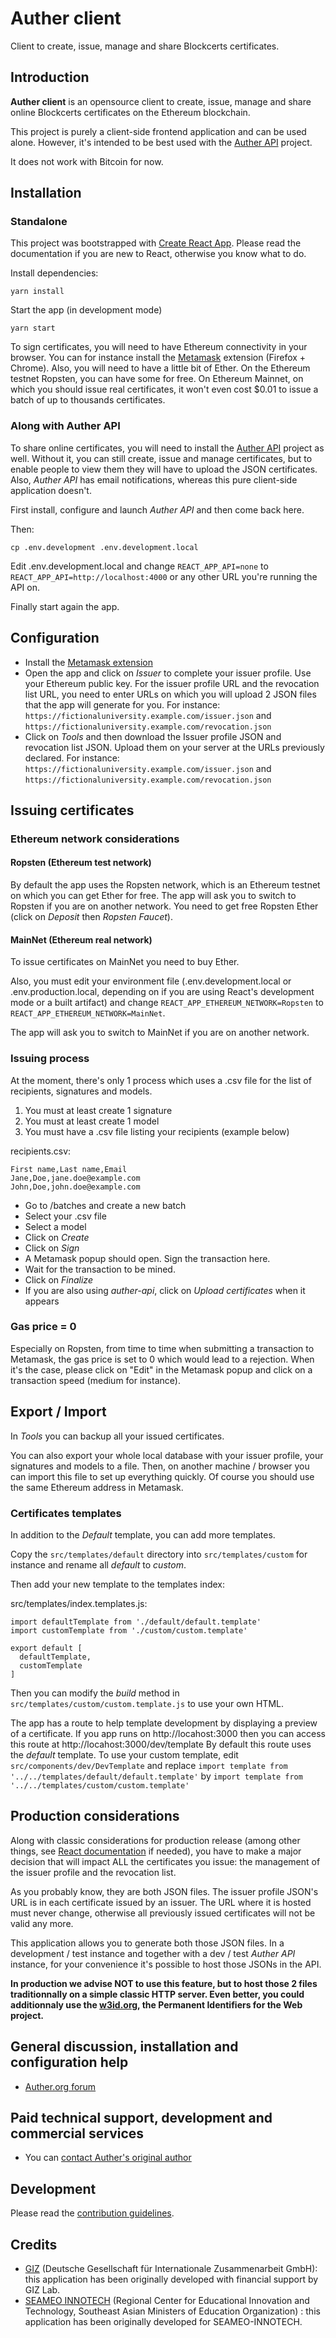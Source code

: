# Auther client

Client to create, issue, manage and share Blockcerts certificates.

## Introduction

**Auther client** is an opensource client to create, issue, manage and share online Blockcerts certificates on the Ethereum blockchain.

This project is purely a client-side frontend application and can be used alone. However, it's intended to be best used with the [Auther API](https://github.com/AutherOrg/auther-api) project.

It does not work with Bitcoin for now.

## Installation

### Standalone

This project was bootstrapped with [Create React App](https://create-react-app.dev/). Please read the documentation if you are new to React, otherwise you know what to do.

Install dependencies:

````
yarn install
````

Start the app (in development mode)

````
yarn start
````

To sign certificates, you will need to have Ethereum connectivity in your browser. You can for instance install the [Metamask](https://metamask.io/) extension (Firefox + Chrome). Also, you will need to have a little bit of Ether. On the Ethereum testnet Ropsten, you can have some for free. On Ethereum Mainnet, on which you should issue real certificates, it won't even cost $0.01 to issue a batch of up to thousands certificates.

### Along with Auther API

To share online certificates, you will need to install the [Auther API](https://github.com/AutherOrg/auther-api) project as well. Without it, you can still create, issue and manage certificates, but to enable people to view them they will have to upload the JSON certificates. Also, *Auther API* has email notifications, whereas this pure client-side application doesn't.

First install, configure and launch *Auther API* and then come back here.

Then:

````
cp .env.development .env.development.local
````

Edit .env.development.local and change `REACT_APP_API=none` to `REACT_APP_API=http://localhost:4000` or any other URL you're running the API on.

Finally start again the app.

## Configuration

+ Install the [Metamask extension](https://metamask.io/)
+ Open the app and click on *Issuer* to complete your issuer profile. Use your Ethereum public key. For the issuer profile URL and the revocation list URL, you need to enter URLs on which you will upload 2 JSON files that the app will generate for you. For instance: `https://fictionaluniversity.example.com/issuer.json` and `https://fictionaluniversity.example.com/revocation.json`
+ Click on *Tools* and then download the Issuer profile JSON and revocation list JSON. Upload them on your server at the URLs previously declared. For instance: `https://fictionaluniversity.example.com/issuer.json` and `https://fictionaluniversity.example.com/revocation.json`

## Issuing certificates

### Ethereum network considerations

#### Ropsten (Ethereum test network)

By default the app uses the Ropsten network, which is an Ethereum testnet on which you can get Ether for free. The app will ask you to switch to Ropsten if you are on another network. You need to get free Ropsten Ether (click on *Deposit* then *Ropsten Faucet*).

#### MainNet (Ethereum real network)

To issue certificates on MainNet you need to buy Ether.

Also, you must edit your environment file (.env.development.local or .env.production.local, depending on if you are using React's development mode or a built artifact) and change `REACT_APP_ETHEREUM_NETWORK=Ropsten` to `REACT_APP_ETHEREUM_NETWORK=MainNet`.

The app will ask you to switch to MainNet if you are on another network.

### Issuing process

At the moment, there's only 1 process which uses a .csv file for the list of recipients, signatures and models.

1. You must at least create 1 signature
2. You must at least create 1 model
3. You must have a .csv file listing your recipients (example below)

recipients.csv:
````
First name,Last name,Email
Jane,Doe,jane.doe@example.com
John,Doe,john.doe@example.com
````

+ Go to /batches and create a new batch
+ Select your .csv file
+ Select a model
+ Click on *Create*
+ Click on *Sign*
+ A Metamask popup should open. Sign the transaction here.
+ Wait for the transaction to be mined.
+ Click on *Finalize*
+ If you are also using *auther-api*, click on *Upload certificates* when it appears

### Gas price = 0

Especially on Ropsten, from time to time when submitting a transaction to Metamask, the gas price is set to 0 which would lead to a rejection. When it's the case, please click on "Edit" in the Metamask popup and click on a transaction speed (medium for instance).

## Export / Import

In *Tools* you can backup all your issued certificates.

You can also export your whole local database with your issuer profile, your signatures and models to a file. Then, on another machine / browser you can import this file to set up everything quickly. Of course you should use the same Ethereum address in Metamask.


### Certificates templates

In addition to the *Default* template, you can add more templates.

Copy the `src/templates/default` directory into `src/templates/custom` for instance and rename all *default* to *custom*.

Then add your new template to the templates index:

src/templates/index.templates.js:
````
import defaultTemplate from './default/default.template'
import customTemplate from './custom/custom.template'

export default [
  defaultTemplate,
  customTemplate
]
````

Then you can modify the *build* method in `src/templates/custom/custom.template.js` to use your own HTML.

The app has a route to help template development by displaying a preview of a certificate.
If you app runs on http://locahost:3000 then you can access this route at http://locahost:3000/dev/template
By default this route uses the *default* template. To use your custom template, edit `src/components/dev/DevTemplate` and replace `import template from '../../templates/default/default.template'` by `import template from '../../templates/custom/custom.template'`

## Production considerations

Along with classic considerations for production release (among other things, see [React documentation](https://create-react-app.dev/docs/production-build/) if needed), you have to make a major decision that will impact ALL the certificates you issue: the management of the issuer profile and the revocation list.

As you probably know, they are both JSON files. The issuer profile JSON's URL is in each certificate issued by an issuer. The URL where it is hosted must never change, otherwise all previously issued certificates will not be valid any more.

This application allows you to generate both those JSON files. In a development / test instance and together with a dev / test *Auther API* instance, for your convenience it's possible to host those JSONs in the API.

**In production we advise NOT to use this feature, but to host those 2 files traditionnally on a simple classic HTTP server. Even better, you could additionnaly use the [w3id.org](https://w3id.org/), the Permanent Identifiers for the Web project.**

## General discussion, installation and configuration help

+ [Auther.org forum](https://auther.org/forum)

## Paid technical support, development and commercial services

+ You can [contact Auther's original author](https://guillaumeduveau.com/en/contact)

## Development

Please read the [contribution guidelines](CONTRIBUTING.md).

## Credits

+ [GIZ](https://www.giz.de/en/html/index.html) (Deutsche Gesellschaft für Internationale Zusammenarbeit GmbH): this application has been originally developed with financial support by GIZ Lab.
+ [SEAMEO INNOTECH](https://www.seameo-innotech.org/) (Regional Center for Educational Innovation and Technology, Southeast Asian Ministers of Education Organization) : this application has been originally developed for SEAMEO-INNOTECH.
